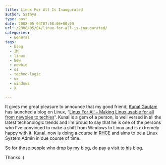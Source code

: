 ```yaml
---
title: Linux For All Is Inaugurated
author: Sathya
type: post
date: 2008-05-04T07:58:06+00:00
url: /2008/05/04/linux-for-all-is-inaugurated/
categories:
  - General
tags:
  - blog
  - IM
  - linux
  - New
  - newbie
  - os
  - techno-logic
  - ux
  - windows
  - X

---
```

It gives me great pleasure to announce that my good friend, [Kunal Gautam][1] has launched a blog on Linux, &#8220;[Linux For All &#8211; Making Linux usable for all from newbies to techies][2]&#8220;. Kunal is a gem of a person, is well versed in all the latest techonologic trends and I&#8217;m proud to say that he is one of the persons who I&#8217;ve convinced to make a shift from Windows to Linux and is extremely happy with it. Kunal, now is doing a course in [RHCE][3] and aims to be a Linux System Admin in due course of time.

So for those people who drop by my blog, do pay a visit to his blog.

Thanks :)

 [1]: http://blog.tech-nologic.info/
 [2]: http://linux.tech-nologic.info/
 [3]: http://en.wikipedia.org/wiki/Red_Hat_Certification_Program